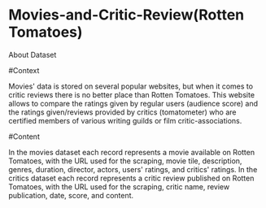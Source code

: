 # Movies-and-Critic-Review(Rotten Tomatoes)
About Dataset

#Context

Movies' data is stored on several popular websites, but when it comes to critic reviews there is no better place than Rotten Tomatoes. This website allows to compare the ratings given by regular users (audience score) and the ratings given/reviews provided by critics (tomatometer) who are certified members of various writing guilds or film critic-associations.

#Content

In the movies dataset each record represents a movie available on Rotten Tomatoes, with the URL used for the scraping, movie tile, description, genres, duration, director, actors, users' ratings, and critics' ratings. In the critics dataset each record represents a critic review published on Rotten Tomatoes, with the URL used for the scraping, critic name, review publication, date, score, and content.
